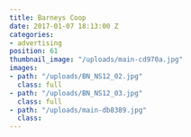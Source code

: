 ```yaml
---
title: Barneys Coop
date: 2017-01-07 18:13:00 Z
categories:
- advertising
position: 61
thumbnail_image: "/uploads/main-cd970a.jpg"
images:
- path: "/uploads/BN_NS12_02.jpg"
  class: full
- path: "/uploads/BN_NS12_03.jpg"
  class: full
- path: "/uploads/main-db8389.jpg"
  class: 
---
```


